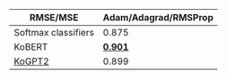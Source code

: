 | RMSE/MSE |  Adam/Adagrad/RMSProp  |
|---|---|
| Softmax classifiers |  0.875  |
| KoBERT | **[0.901](logs/bert_naver_small_512_news_simple_20190624.txt)**|
| [KoGPT2](https://github.com/SKT-AI/KoGPT2) | 0.899 |
